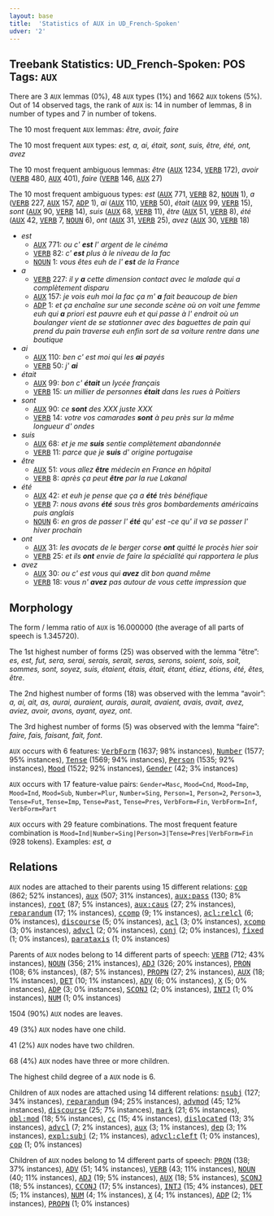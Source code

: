 ```yaml
---
layout: base
title:  'Statistics of AUX in UD_French-Spoken'
udver: '2'
---
```


## Treebank Statistics: UD_French-Spoken: POS Tags: `AUX`

There are 3 `AUX` lemmas (0%), 48 `AUX` types (1%) and 1662 `AUX` tokens (5%).
Out of 14 observed tags, the rank of `AUX` is: 14 in number of lemmas, 8 in number of types and 7 in number of tokens.

The 10 most frequent `AUX` lemmas: <em>être, avoir, faire</em>

The 10 most frequent `AUX` types:  <em>est, a, ai, était, sont, suis, être, été, ont, avez</em>

The 10 most frequent ambiguous lemmas: <em>être</em> (<tt><a href="fr_spoken-pos-AUX.html">AUX</a></tt> 1234, <tt><a href="fr_spoken-pos-VERB.html">VERB</a></tt> 172), <em>avoir</em> (<tt><a href="fr_spoken-pos-VERB.html">VERB</a></tt> 480, <tt><a href="fr_spoken-pos-AUX.html">AUX</a></tt> 401), <em>faire</em> (<tt><a href="fr_spoken-pos-VERB.html">VERB</a></tt> 146, <tt><a href="fr_spoken-pos-AUX.html">AUX</a></tt> 27)

The 10 most frequent ambiguous types:  <em>est</em> (<tt><a href="fr_spoken-pos-AUX.html">AUX</a></tt> 771, <tt><a href="fr_spoken-pos-VERB.html">VERB</a></tt> 82, <tt><a href="fr_spoken-pos-NOUN.html">NOUN</a></tt> 1), <em>a</em> (<tt><a href="fr_spoken-pos-VERB.html">VERB</a></tt> 227, <tt><a href="fr_spoken-pos-AUX.html">AUX</a></tt> 157, <tt><a href="fr_spoken-pos-ADP.html">ADP</a></tt> 1), <em>ai</em> (<tt><a href="fr_spoken-pos-AUX.html">AUX</a></tt> 110, <tt><a href="fr_spoken-pos-VERB.html">VERB</a></tt> 50), <em>était</em> (<tt><a href="fr_spoken-pos-AUX.html">AUX</a></tt> 99, <tt><a href="fr_spoken-pos-VERB.html">VERB</a></tt> 15), <em>sont</em> (<tt><a href="fr_spoken-pos-AUX.html">AUX</a></tt> 90, <tt><a href="fr_spoken-pos-VERB.html">VERB</a></tt> 14), <em>suis</em> (<tt><a href="fr_spoken-pos-AUX.html">AUX</a></tt> 68, <tt><a href="fr_spoken-pos-VERB.html">VERB</a></tt> 11), <em>être</em> (<tt><a href="fr_spoken-pos-AUX.html">AUX</a></tt> 51, <tt><a href="fr_spoken-pos-VERB.html">VERB</a></tt> 8), <em>été</em> (<tt><a href="fr_spoken-pos-AUX.html">AUX</a></tt> 42, <tt><a href="fr_spoken-pos-VERB.html">VERB</a></tt> 7, <tt><a href="fr_spoken-pos-NOUN.html">NOUN</a></tt> 6), <em>ont</em> (<tt><a href="fr_spoken-pos-AUX.html">AUX</a></tt> 31, <tt><a href="fr_spoken-pos-VERB.html">VERB</a></tt> 25), <em>avez</em> (<tt><a href="fr_spoken-pos-AUX.html">AUX</a></tt> 30, <tt><a href="fr_spoken-pos-VERB.html">VERB</a></tt> 18)


* <em>est</em>
  * <tt><a href="fr_spoken-pos-AUX.html">AUX</a></tt> 771: <em>ou c' <b>est</b> l' argent de le cinéma</em>
  * <tt><a href="fr_spoken-pos-VERB.html">VERB</a></tt> 82: <em>c' <b>est</b> plus à le niveau de la fac</em>
  * <tt><a href="fr_spoken-pos-NOUN.html">NOUN</a></tt> 1: <em>vous êtes euh de l' <b>est</b> de la France</em>
* <em>a</em>
  * <tt><a href="fr_spoken-pos-VERB.html">VERB</a></tt> 227: <em>il y <b>a</b> cette dimension contact avec le malade qui a complètement disparu</em>
  * <tt><a href="fr_spoken-pos-AUX.html">AUX</a></tt> 157: <em>je vois euh moi la fac ça m' <b>a</b> fait beaucoup de bien</em>
  * <tt><a href="fr_spoken-pos-ADP.html">ADP</a></tt> 1: <em>et ça enchaîne sur une seconde scène où on voit une femme euh qui <b>a</b> priori est pauvre euh et qui passe à l' endroit où un boulanger vient de se stationner avec des baguettes de pain qui prend du pain traverse euh enfin sort de sa voiture rentre dans une boutique</em>
* <em>ai</em>
  * <tt><a href="fr_spoken-pos-AUX.html">AUX</a></tt> 110: <em>ben c' est moi qui les <b>ai</b> payés</em>
  * <tt><a href="fr_spoken-pos-VERB.html">VERB</a></tt> 50: <em>j' <b>ai</b></em>
* <em>était</em>
  * <tt><a href="fr_spoken-pos-AUX.html">AUX</a></tt> 99: <em>bon c' <b>était</b> un lycée français</em>
  * <tt><a href="fr_spoken-pos-VERB.html">VERB</a></tt> 15: <em>un millier de personnes <b>était</b> dans les rues à Poitiers</em>
* <em>sont</em>
  * <tt><a href="fr_spoken-pos-AUX.html">AUX</a></tt> 90: <em>ce <b>sont</b> des XXX juste XXX</em>
  * <tt><a href="fr_spoken-pos-VERB.html">VERB</a></tt> 14: <em>votre vos camarades <b>sont</b> à peu près sur la même longueur d' ondes</em>
* <em>suis</em>
  * <tt><a href="fr_spoken-pos-AUX.html">AUX</a></tt> 68: <em>et je me <b>suis</b> sentie complètement abandonnée</em>
  * <tt><a href="fr_spoken-pos-VERB.html">VERB</a></tt> 11: <em>parce que je <b>suis</b> d' origine portugaise</em>
* <em>être</em>
  * <tt><a href="fr_spoken-pos-AUX.html">AUX</a></tt> 51: <em>vous allez <b>être</b> médecin en France en hôpital</em>
  * <tt><a href="fr_spoken-pos-VERB.html">VERB</a></tt> 8: <em>après ça peut <b>être</b> par la rue Lakanal</em>
* <em>été</em>
  * <tt><a href="fr_spoken-pos-AUX.html">AUX</a></tt> 42: <em>et euh je pense que ça a <b>été</b> très bénéfique</em>
  * <tt><a href="fr_spoken-pos-VERB.html">VERB</a></tt> 7: <em>nous avons <b>été</b> sous très gros bombardements américains puis anglais</em>
  * <tt><a href="fr_spoken-pos-NOUN.html">NOUN</a></tt> 6: <em>en gros de passer l' <b>été</b> qu' est -ce qu' il va se passer l' hiver prochain</em>
* <em>ont</em>
  * <tt><a href="fr_spoken-pos-AUX.html">AUX</a></tt> 31: <em>les avocats de le berger corse <b>ont</b> quitté le procès hier soir</em>
  * <tt><a href="fr_spoken-pos-VERB.html">VERB</a></tt> 25: <em>et ils <b>ont</b> envie de faire la spécialité qui rapportera le plus</em>
* <em>avez</em>
  * <tt><a href="fr_spoken-pos-AUX.html">AUX</a></tt> 30: <em>ou c' est vous qui <b>avez</b> dit bon quand même</em>
  * <tt><a href="fr_spoken-pos-VERB.html">VERB</a></tt> 18: <em>vous n' <b>avez</b> pas autour de vous cette impression que</em>

## Morphology

The form / lemma ratio of `AUX` is 16.000000 (the average of all parts of speech is 1.345720).

The 1st highest number of forms (25) was observed with the lemma “être”: <em>es, est, fut, sera, serai, serais, serait, seras, serons, soient, sois, soit, sommes, sont, soyez, suis, étaient, étais, était, étant, étiez, étions, été, êtes, être</em>.

The 2nd highest number of forms (18) was observed with the lemma “avoir”: <em>a, ai, ait, as, aurai, auraient, aurais, aurait, avaient, avais, avait, avez, aviez, avoir, avons, ayant, ayez, ont</em>.

The 3rd highest number of forms (5) was observed with the lemma “faire”: <em>faire, fais, faisant, fait, font</em>.

`AUX` occurs with 6 features: <tt><a href="fr_spoken-feat-VerbForm.html">VerbForm</a></tt> (1637; 98% instances), <tt><a href="fr_spoken-feat-Number.html">Number</a></tt> (1577; 95% instances), <tt><a href="fr_spoken-feat-Tense.html">Tense</a></tt> (1569; 94% instances), <tt><a href="fr_spoken-feat-Person.html">Person</a></tt> (1535; 92% instances), <tt><a href="fr_spoken-feat-Mood.html">Mood</a></tt> (1522; 92% instances), <tt><a href="fr_spoken-feat-Gender.html">Gender</a></tt> (42; 3% instances)

`AUX` occurs with 17 feature-value pairs: `Gender=Masc`, `Mood=Cnd`, `Mood=Imp`, `Mood=Ind`, `Mood=Sub`, `Number=Plur`, `Number=Sing`, `Person=1`, `Person=2`, `Person=3`, `Tense=Fut`, `Tense=Imp`, `Tense=Past`, `Tense=Pres`, `VerbForm=Fin`, `VerbForm=Inf`, `VerbForm=Part`

`AUX` occurs with 29 feature combinations.
The most frequent feature combination is `Mood=Ind|Number=Sing|Person=3|Tense=Pres|VerbForm=Fin` (928 tokens).
Examples: <em>est, a</em>


## Relations

`AUX` nodes are attached to their parents using 15 different relations: <tt><a href="fr_spoken-dep-cop.html">cop</a></tt> (862; 52% instances), <tt><a href="fr_spoken-dep-aux.html">aux</a></tt> (507; 31% instances), <tt><a href="fr_spoken-dep-aux-pass.html">aux:pass</a></tt> (130; 8% instances), <tt><a href="fr_spoken-dep-root.html">root</a></tt> (87; 5% instances), <tt><a href="fr_spoken-dep-aux-caus.html">aux:caus</a></tt> (27; 2% instances), <tt><a href="fr_spoken-dep-reparandum.html">reparandum</a></tt> (17; 1% instances), <tt><a href="fr_spoken-dep-ccomp.html">ccomp</a></tt> (9; 1% instances), <tt><a href="fr_spoken-dep-acl-relcl.html">acl:relcl</a></tt> (6; 0% instances), <tt><a href="fr_spoken-dep-discourse.html">discourse</a></tt> (5; 0% instances), <tt><a href="fr_spoken-dep-acl.html">acl</a></tt> (3; 0% instances), <tt><a href="fr_spoken-dep-xcomp.html">xcomp</a></tt> (3; 0% instances), <tt><a href="fr_spoken-dep-advcl.html">advcl</a></tt> (2; 0% instances), <tt><a href="fr_spoken-dep-conj.html">conj</a></tt> (2; 0% instances), <tt><a href="fr_spoken-dep-fixed.html">fixed</a></tt> (1; 0% instances), <tt><a href="fr_spoken-dep-parataxis.html">parataxis</a></tt> (1; 0% instances)

Parents of `AUX` nodes belong to 14 different parts of speech: <tt><a href="fr_spoken-pos-VERB.html">VERB</a></tt> (712; 43% instances), <tt><a href="fr_spoken-pos-NOUN.html">NOUN</a></tt> (356; 21% instances), <tt><a href="fr_spoken-pos-ADJ.html">ADJ</a></tt> (326; 20% instances), <tt><a href="fr_spoken-pos-PRON.html">PRON</a></tt> (108; 6% instances),  (87; 5% instances), <tt><a href="fr_spoken-pos-PROPN.html">PROPN</a></tt> (27; 2% instances), <tt><a href="fr_spoken-pos-AUX.html">AUX</a></tt> (18; 1% instances), <tt><a href="fr_spoken-pos-DET.html">DET</a></tt> (10; 1% instances), <tt><a href="fr_spoken-pos-ADV.html">ADV</a></tt> (6; 0% instances), <tt><a href="fr_spoken-pos-X.html">X</a></tt> (5; 0% instances), <tt><a href="fr_spoken-pos-ADP.html">ADP</a></tt> (3; 0% instances), <tt><a href="fr_spoken-pos-SCONJ.html">SCONJ</a></tt> (2; 0% instances), <tt><a href="fr_spoken-pos-INTJ.html">INTJ</a></tt> (1; 0% instances), <tt><a href="fr_spoken-pos-NUM.html">NUM</a></tt> (1; 0% instances)

1504 (90%) `AUX` nodes are leaves.

49 (3%) `AUX` nodes have one child.

41 (2%) `AUX` nodes have two children.

68 (4%) `AUX` nodes have three or more children.

The highest child degree of a `AUX` node is 6.

Children of `AUX` nodes are attached using 14 different relations: <tt><a href="fr_spoken-dep-nsubj.html">nsubj</a></tt> (127; 34% instances), <tt><a href="fr_spoken-dep-reparandum.html">reparandum</a></tt> (94; 25% instances), <tt><a href="fr_spoken-dep-advmod.html">advmod</a></tt> (45; 12% instances), <tt><a href="fr_spoken-dep-discourse.html">discourse</a></tt> (25; 7% instances), <tt><a href="fr_spoken-dep-mark.html">mark</a></tt> (21; 6% instances), <tt><a href="fr_spoken-dep-obl-mod.html">obl:mod</a></tt> (18; 5% instances), <tt><a href="fr_spoken-dep-cc.html">cc</a></tt> (15; 4% instances), <tt><a href="fr_spoken-dep-dislocated.html">dislocated</a></tt> (13; 3% instances), <tt><a href="fr_spoken-dep-advcl.html">advcl</a></tt> (7; 2% instances), <tt><a href="fr_spoken-dep-aux.html">aux</a></tt> (3; 1% instances), <tt><a href="fr_spoken-dep-dep.html">dep</a></tt> (3; 1% instances), <tt><a href="fr_spoken-dep-expl-subj.html">expl:subj</a></tt> (2; 1% instances), <tt><a href="fr_spoken-dep-advcl-cleft.html">advcl:cleft</a></tt> (1; 0% instances), <tt><a href="fr_spoken-dep-cop.html">cop</a></tt> (1; 0% instances)

Children of `AUX` nodes belong to 14 different parts of speech: <tt><a href="fr_spoken-pos-PRON.html">PRON</a></tt> (138; 37% instances), <tt><a href="fr_spoken-pos-ADV.html">ADV</a></tt> (51; 14% instances), <tt><a href="fr_spoken-pos-VERB.html">VERB</a></tt> (43; 11% instances), <tt><a href="fr_spoken-pos-NOUN.html">NOUN</a></tt> (40; 11% instances), <tt><a href="fr_spoken-pos-ADJ.html">ADJ</a></tt> (19; 5% instances), <tt><a href="fr_spoken-pos-AUX.html">AUX</a></tt> (18; 5% instances), <tt><a href="fr_spoken-pos-SCONJ.html">SCONJ</a></tt> (18; 5% instances), <tt><a href="fr_spoken-pos-CCONJ.html">CCONJ</a></tt> (17; 5% instances), <tt><a href="fr_spoken-pos-INTJ.html">INTJ</a></tt> (15; 4% instances), <tt><a href="fr_spoken-pos-DET.html">DET</a></tt> (5; 1% instances), <tt><a href="fr_spoken-pos-NUM.html">NUM</a></tt> (4; 1% instances), <tt><a href="fr_spoken-pos-X.html">X</a></tt> (4; 1% instances), <tt><a href="fr_spoken-pos-ADP.html">ADP</a></tt> (2; 1% instances), <tt><a href="fr_spoken-pos-PROPN.html">PROPN</a></tt> (1; 0% instances)

